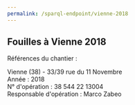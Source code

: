 ```yaml
---
permalink: /sparql-endpoint/vienne-2018
---
```




<div>
  <h2>Fouilles à Vienne 2018</h2>
  <p>Références du chantier :</p>

  <p> Vienne (38) - 33/39 rue du 11 Novembre<br />
    Année : 2018<br />
    N° d'opération : 38 544 22 13004<br />
    Responsable d'opération : Marco Zabeo</p>
</div>